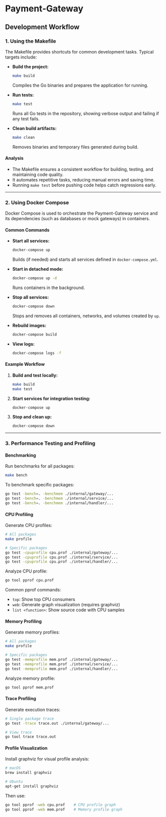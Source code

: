 # Payment-Gateway

## Development Workflow

### 1. Using the Makefile

The Makefile provides shortcuts for common development tasks. Typical targets include:

- **Build the project:**
  ```sh
  make build
  ```
  Compiles the Go binaries and prepares the application for running.

- **Run tests:**
  ```sh
  make test
  ```
  Runs all Go tests in the repository, showing verbose output and failing if any test fails.

- **Clean build artifacts:**
  ```sh
  make clean
  ```
  Removes binaries and temporary files generated during build.

#### Analysis

- The Makefile ensures a consistent workflow for building, testing, and maintaining code quality.
- It automates repetitive tasks, reducing manual errors and saving time.
- Running `make test` before pushing code helps catch regressions early.

---

### 2. Using Docker Compose

Docker Compose is used to orchestrate the Payment-Gateway service and its dependencies (such as databases or mock gateways) in containers.

#### Common Commands

- **Start all services:**
  ```sh
  docker-compose up
  ```
  Builds (if needed) and starts all services defined in `docker-compose.yml`.

- **Start in detached mode:**
  ```sh
  docker-compose up -d
  ```
  Runs containers in the background.

- **Stop all services:**
  ```sh
  docker-compose down
  ```
  Stops and removes all containers, networks, and volumes created by `up`.

- **Rebuild images:**
  ```sh
  docker-compose build
  ```

- **View logs:**
  ```sh
  docker-compose logs -f
  ```

#### Example Workflow

1. **Build and test locally:**
   ```sh
   make build
   make test
   ```

2. **Start services for integration testing:**
   ```sh
   docker-compose up
   ```

3. **Stop and clean up:**
   ```sh
   docker-compose down
   ```

---

### 3. Performance Testing and Profiling

#### Benchmarking
Run benchmarks for all packages:
```sh
make bench
```

To benchmark specific packages:
```sh
go test -bench=. -benchmem ./internal/gateway/...
go test -bench=. -benchmem ./internal/service/...
go test -bench=. -benchmem ./internal/handler/...
```

#### CPU Profiling
Generate CPU profiles:
```sh
# All packages
make profile

# Specific packages
go test -cpuprofile cpu.prof ./internal/gateway/...
go test -cpuprofile cpu.prof ./internal/service/...
go test -cpuprofile cpu.prof ./internal/handler/...
```

Analyze CPU profile:
```sh
go tool pprof cpu.prof
```

Common pprof commands:
- `top`: Show top CPU consumers
- `web`: Generate graph visualization (requires graphviz)
- `list <function>`: Show source code with CPU samples

#### Memory Profiling
Generate memory profiles:
```sh
# All packages
make profile

# Specific packages
go test -memprofile mem.prof ./internal/gateway/...
go test -memprofile mem.prof ./internal/service/...
go test -memprofile mem.prof ./internal/handler/...
```

Analyze memory profile:
```sh
go tool pprof mem.prof
```

#### Trace Profiling
Generate execution traces:
```sh
# Single package trace
go test -trace trace.out ./internal/gateway/...

# View trace
go tool trace trace.out
```

#### Profile Visualization
Install graphviz for visual profile analysis:
```sh
# macOS
brew install graphviz

# Ubuntu
apt-get install graphviz
```

Then use:
```sh
go tool pprof -web cpu.prof    # CPU profile graph
go tool pprof -web mem.prof    # Memory profile graph
```
